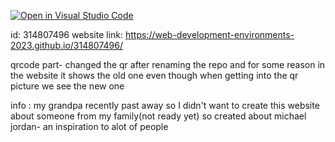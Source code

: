 [![Open in Visual Studio Code](https://classroom.github.com/assets/open-in-vscode-c66648af7eb3fe8bc4f294546bfd86ef473780cde1dea487d3c4ff354943c9ae.svg)](https://classroom.github.com/online_ide?assignment_repo_id=10563739&assignment_repo_type=AssignmentRepo)


id: 314807496
website link: https://web-development-environments-2023.github.io/314807496/

qrcode part- changed the qr after renaming the repo and for some reason in the website it shows the old one even though when getting into the qr picture we see the new one

info : my grandpa recently past away so I didn't want to create this website about someone from my family(not ready yet) so created about michael jordan- an inspiration to alot of people
